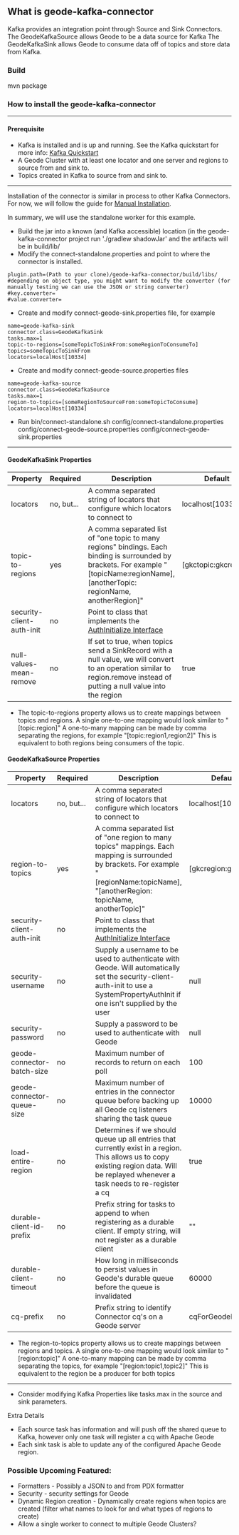 ## What is geode-kafka-connector

Kafka provides an integration point through Source and Sink Connectors.  The GeodeKafkaSource allows Geode to be a data source for Kafka
The GeodeKafkaSink allows Geode to consume data off of topics and store data from Kafka.

### Build 
mvn package


### How to install the geode-kafka-connector
---
#### Prerequisite
* Kafka is installed and is up and running.  See the Kafka quickstart for more info: [Kafka Quickstart](https://kafka.apache.org/quickstart)
* A Geode Cluster with at least one locator and one server and regions to source from and sink to.
* Topics created in Kafka to source from and sink to.
---
Installation of the connector is similar in process to other Kafka Connectors.  For now, we will follow the guide for [Manual Installation](https://docs.confluent.io/current/connect/managing/install.html#install-connector-manually).

In summary, we will use the standalone worker for this example.
* Build the jar into a known (and Kafka accessible) location  (in the geode-kafka-connector project run './gradlew shadowJar' and the artifacts will be in build/lib/
* Modify the connect-standalone.properties and point to where the connector is installed.
```
plugin.path=(Path to your clone)/geode-kafka-connector/build/libs/
#depending on object type, you might want to modify the converter (for manually testing we can use the JSON or string converter)
#key.converter=
#value.converter=
```
* Create and modify connect-geode-sink.properties file, for example
```
name=geode-kafka-sink
connector.class=GeodeKafkaSink
tasks.max=1
topic-to-regions=[someTopicToSinkFrom:someRegionToConsumeTo]
topics=someTopicToSinkFrom
locators=localHost[10334]
```
* Create and modify connect-geode-source.properties files
```
name=geode-kafka-source
connector.class=GeodeKafkaSource
tasks.max=1
region-to-topics=[someRegionToSourceFrom:someTopicToConsume]
locators=localHost[10334]
```

* Run
bin/connect-standalone.sh config/connect-standalone.properties config/connect-geode-source.properties config/connect-geode-sink.properties


---
#### GeodeKafkaSink Properties
| Property | Required | Description| Default |
|---|---|---|---|
|locators | no, but...| A comma separated string of locators that configure which locators to connect to | localhost[10334] |
|topic-to-regions| yes| A comma separated list of "one topic to many regions" bindings.  Each binding is surrounded by brackets. For example "[topicName:regionName], [anotherTopic: regionName, anotherRegion]" | [gkctopic:gkcregion]
|security-client-auth-init| no | Point to class that implements the [AuthInitialize Interface](https://gemfire.docs.pivotal.io/99/geode/managing/security/implementing_authentication.html)
|null-values-mean-remove | no | If set to true, when topics send a SinkRecord with a null value, we will convert to an operation similar to region.remove instead of putting a null value into the region | true |

* The topic-to-regions property allows us to create mappings between topics  and regions.  A single one-to-one mapping would look similar to "[topic:region]" A one-to-many mapping can be made by comma separating the regions, for example "[topic:region1,region2]"  This is equivalent to both regions being consumers of the topic.

#### GeodeKafkaSource Properties
| Property | Required| Description| Default |
|---|---|---|---|
| locators | no, but...| A comma separated string of locators that configure which locators to connect to | localhost[10334] |
|region-to-topics| yes | A comma separated list of "one region to many topics" mappings.  Each mapping is surrounded by brackets.  For example "[regionName:topicName], "[anotherRegion: topicName, anotherTopic]" | [gkcregion:gkctopic]|
|security-client-auth-init| no | Point to class that implements the [AuthInitialize Interface](https://gemfire.docs.pivotal.io/99/geode/managing/security/implementing_authentication.html)
|security-username| no | Supply a username to be used to authenticate with Geode.  Will automatically set the security-client-auth-init to use a SystemPropertyAuthInit if one isn't supplied by the user| null|
|security-password| no | Supply a password to be used to authenticate with Geode| null|
|geode-connector-batch-size| no | Maximum number of records to return on each poll| 100 |
|geode-connector-queue-size| no | Maximum number of entries in the connector queue before backing up all Geode cq listeners sharing the task queue | 10000 |
| load-entire-region| no| Determines if we should queue up all entries that currently exist in a region.  This allows us to copy existing region data.  Will be replayed whenever a task needs to re-register a cq| true |
|durable-client-id-prefix| no | Prefix string for tasks to append to when registering as a durable client.  If empty string, will not register as a durable client | "" |
| durable-client-timeout| no | How long in milliseconds to persist values in Geode's durable queue before the queue is invalidated| 60000 |
| cq-prefix| no| Prefix string to identify Connector cq's on a Geode server |cqForGeodeKafka |

* The region-to-topics property allows us to create mappings between regions and topics.  A single one-to-one mapping would look similar to "[region:topic]" A one-to-many mapping can be made by comma separating the topics, for example "[region:topic1,topic2]"  This is equivalent to the region be a producer for both topics 

---

* Consider modifying Kafka Properties like tasks.max in the source and sink parameters.

Extra Details
* Each source task has information and will push off the shared queue to Kafka, however only one task will register a cq with Apache Geode
* Each sink task is able to update any of the configured Apache Geode region.

### Possible Upcoming Featured:
* Formatters - Possibly a JSON to and from PDX formatter
* Security - security settings for Geode
* Dynamic Region creation - Dynamically create regions when topics are created (filter what names to look for and what types of regions to create)
* Allow a single worker to connect to multiple Geode Clusters?
